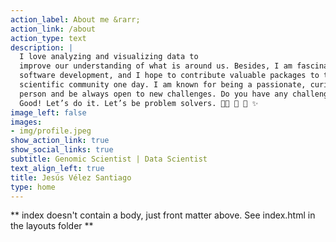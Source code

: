```yaml
---
action_label: About me &rarr;
action_link: /about
action_type: text
description: |
  I love analyzing and visualizing data to
  improve our understanding of what is around us. Besides, I am fascinated by
  software development, and I hope to contribute valuable packages to the
  scientific community one day. I am known for being a passionate, curious
  person and be always open to new challenges. Do you have any challenges?
  Good! Let’s do it. Let’s be problem solvers. 👨‍💻 🧐 🦉 ✨
image_left: false
images:
- img/profile.jpeg
show_action_link: true
show_social_links: true
subtitle: Genomic Scientist | Data Scientist
text_align_left: true
title: Jesús Vélez Santiago
type: home
---
```


** index doesn't contain a body, just front matter above.
See index.html in the layouts folder **
